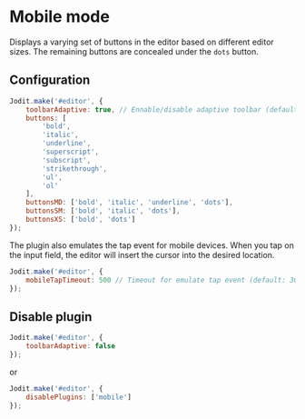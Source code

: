 # Mobile mode

Displays a varying set of buttons in the editor based on different editor sizes.
The remaining buttons are concealed under the `dots` button.

## Configuration

```js
Jodit.make('#editor', {
	toolbarAdaptive: true, // Ennable/disable adaptive toolbar (default: true),
	buttons: [
		'bold',
		'italic',
		'underline',
		'superscript',
		'subscript',
		'strikethrough',
		'ul',
		'ol'
	],
	buttonsMD: ['bold', 'italic', 'underline', 'dots'],
	buttonsSM: ['bold', 'italic', 'dots'],
	buttonsXS: ['bold', 'dots']
});
```

The plugin also emulates the tap event for mobile devices.
When you tap on the input field, the editor will insert the cursor into the desired location.

```js
Jodit.make('#editor', {
	mobileTapTimeout: 500 // Timeout for emulate tap event (default: 300)
});
```

## Disable plugin

```js
Jodit.make('#editor', {
	toolbarAdaptive: false
});
```

or

```js
Jodit.make('#editor', {
	disablePlugins: ['mobile']
});
```
